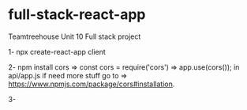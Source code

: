 # full-stack-react-app
 Teamtreehouse Unit 10 Full stack project

1- npx create-react-app client

2- npm install cors => const cors = require('cors') => app.use(cors()); in api/app.js
if need more stuff go to => https://www.npmjs.com/package/cors#installation.

3-

